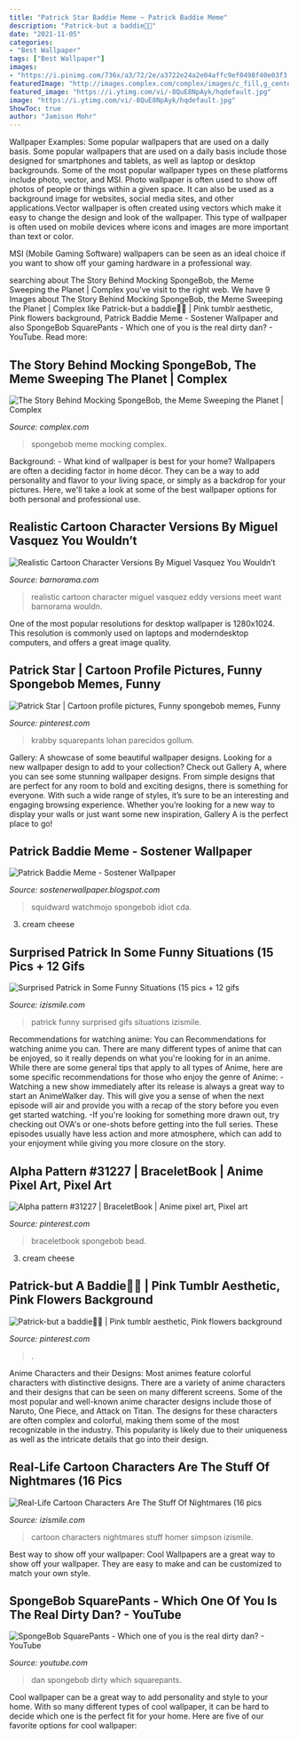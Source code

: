 ```yaml
---
title: "Patrick Star Baddie Meme ~ Patrick Baddie Meme"
description: "Patrick-but a baddie🧚🏽"
date: "2021-11-05"
categories:
- "Best Wallpaper"
tags: ["Best Wallpaper"]
images:
- "https://i.pinimg.com/736x/a3/72/2e/a3722e24a2e04affc9ef0498f40e03f3.jpg"
featuredImage: "http://images.complex.com/complex/images/c_fill,g_center,w_1200/fl_lossy,pg_1,q_auto/bujewhyvyyg08gjksyqh/spongebob"
featured_image: "https://i.ytimg.com/vi/-8QuE8NpAyk/hqdefault.jpg"
image: "https://i.ytimg.com/vi/-8QuE8NpAyk/hqdefault.jpg"
ShowToc: true
author: "Jamison Mohr"
---
```



Wallpaper Examples: Some popular wallpapers that are used on a daily basis.
Some popular wallpapers that are used on a daily basis include those designed for smartphones and tablets, as well as laptop or desktop backgrounds. Some of the most popular wallpaper types on these platforms include photo, vector, and MSI. 
Photo wallpaper is often used to show off photos of people or things within a given space. It can also be used as a background image for websites, social media sites, and other applications.Vector wallpaper is often created using vectors which make it easy to change the design and look of the wallpaper. This type of wallpaper is often used on mobile devices where icons and images are more important than text or color. 

MSI (Mobile Gaming Software) wallpapers can be seen as an ideal choice if you want to show off your gaming hardware in a professional way.

	

		
searching about The Story Behind Mocking SpongeBob, the Meme Sweeping the Planet | Complex you've visit to the right web. We have 9 Images about The Story Behind Mocking SpongeBob, the Meme Sweeping the Planet | Complex like Patrick-but a baddie🧚🏽 | Pink tumblr aesthetic, Pink flowers background, Patrick Baddie Meme - Sostener Wallpaper and also SpongeBob SquarePants - Which one of you is the real dirty dan? - YouTube. Read more:
		
    
## The Story Behind Mocking SpongeBob, The Meme Sweeping The Planet | Complex

<img loading=lazy src="http://images.complex.com/complex/images/c_fill,g_center,w_1200/fl_lossy,pg_1,q_auto/bujewhyvyyg08gjksyqh/spongebob" onerror="this.onerror=null;this.src='https://tse3.mm.bing.net/th?id=OIP.YiJPP_KCu8YL2wu0vIj1ZgHaEy&amp;pid=15.1';" alt="The Story Behind Mocking SpongeBob, the Meme Sweeping the Planet | Complex">

_Source: complex.com_

>spongebob meme mocking complex. 

	

Background: - What kind of wallpaper is best for your home?
Wallpapers are often a deciding factor in home décor. They can be a way to add personality and flavor to your living space, or simply as a backdrop for your pictures. Here, we'll take a look at some of the best wallpaper options for both personal and professional use.

    
## Realistic Cartoon Character Versions By Miguel Vasquez You Wouldn’t

<img loading=lazy src="http://www.barnorama.com/wp-content/uploads/2018/08/11-Digital-Art.jpg" onerror="this.onerror=null;this.src='https://tse1.mm.bing.net/th?id=OIP.8DIT87wODuStjXD-v-71dAHaHa&amp;pid=15.1';" alt="Realistic Cartoon Character Versions By Miguel Vasquez You Wouldn’t">

_Source: barnorama.com_

>realistic cartoon character miguel vasquez eddy versions meet want barnorama wouldn. 

	

One of the most popular resolutions for desktop wallpaper is 1280x1024. This resolution is commonly used on laptops and moderndesktop computers, and offers a great image quality.

    
## Patrick Star | Cartoon Profile Pictures, Funny Spongebob Memes, Funny

<img loading=lazy src="https://i.pinimg.com/736x/75/07/21/7507218ecf47a7a44231932050231e56.jpg" onerror="this.onerror=null;this.src='https://tse3.mm.bing.net/th?id=OIP.4RR5fZStGvQvyHuQBCyK3AAAAA&amp;pid=15.1';" alt="Patrick Star | Cartoon profile pictures, Funny spongebob memes, Funny">

_Source: pinterest.com_

>krabby squarepants lohan parecidos gollum. 

	

Gallery: A showcase of some beautiful wallpaper designs.
Looking for a new wallpaper design to add to your collection? Check out Gallery A, where you can see some stunning wallpaper designs. From simple designs that are perfect for any room to bold and exciting designs, there is something for everyone. With such a wide range of styles, it’s sure to be an interesting and engaging browsing experience. Whether you’re looking for a new way to display your walls or just want some new inspiration, Gallery A is the perfect place to go!





	
	
    
## Patrick Baddie Meme - Sostener Wallpaper

<img loading=lazy src="https://i.ytimg.com/vi/xreeRXSpuwA/mqdefault.jpg" onerror="this.onerror=null;this.src='https://tse1.mm.bing.net/th?id=OIP.lJj8m2Zu_6uNGJjaPYS3WgAAAA&amp;pid=15.1';" alt="Patrick Baddie Meme - Sostener Wallpaper">

_Source: sostenerwallpaper.blogspot.com_

>squidward watchmojo spongebob idiot cda. 

	

3. cream cheese 

    
## Surprised Patrick In Some Funny Situations (15 Pics + 12 Gifs

<img loading=lazy src="http://img.izismile.com/img/img6/20130404/1000/surprised_patrick_26.gif" onerror="this.onerror=null;this.src='https://tse2.mm.bing.net/th?id=OIP.yPbHGJ8mrIFW_z1sAszHCwHaFP&amp;pid=15.1';" alt="Surprised Patrick in Some Funny Situations (15 pics + 12 gifs">

_Source: izismile.com_

>patrick funny surprised gifs situations izismile. 

	

Recommendations for watching anime: You can
Recommendations for watching anime you can. There are many different types of anime that can be enjoyed, so it really depends on what you're looking for in an anime. While there are some general tips that apply to all types of Anime, here are some specific recommendations for those who enjoy the genre of Anime: 
-Watching a new show immediately after its release is always a great way to start an AnimeWalker day. This will give you a sense of when the next episode will air and provide you with a recap of the story before you even get started watching. 
-If you're looking for something more drawn out, try checking out OVA's or one-shots before getting into the full series. These episodes usually have less action and more atmosphere, which can add to your enjoyment while giving you more closure on the story.

    
## Alpha Pattern #31227 | BraceletBook | Anime Pixel Art, Pixel Art

<img loading=lazy src="https://i.pinimg.com/736x/a3/72/2e/a3722e24a2e04affc9ef0498f40e03f3.jpg" onerror="this.onerror=null;this.src='https://tse2.mm.bing.net/th?id=OIP.2Z5tNjb3_ORujSYcnC9M8QHaHa&amp;pid=15.1';" alt="Alpha pattern #31227 | BraceletBook | Anime pixel art, Pixel art">

_Source: pinterest.com_

>braceletbook spongebob bead. 

	

3. cream cheese 

    
## Patrick-but A Baddie🧚🏽 | Pink Tumblr Aesthetic, Pink Flowers Background

<img loading=lazy src="https://i.pinimg.com/736x/0b/92/b6/0b92b6b3e32b16eaeadb26df231ffced.jpg" onerror="this.onerror=null;this.src='https://tse3.mm.bing.net/th?id=OIP.0XxuaLZ806TESLhsR0KkLgHaJ3&amp;pid=15.1';" alt="Patrick-but a baddie🧚🏽 | Pink tumblr aesthetic, Pink flowers background">

_Source: pinterest.com_

>. 

	

Anime Characters and their Designs: Most animes feature colorful characters with distinctive designs.
There are a variety of anime characters and their designs that can be seen on many different screens. Some of the most popular and well-known anime character designs include those of Naruto, One Piece, and Attack on Titan. The designs for these characters are often complex and colorful, making them some of the most recognizable in the industry. This popularity is likely due to their uniqueness as well as the intricate details that go into their design.

    
## Real-Life Cartoon Characters Are The Stuff Of Nightmares (16 Pics

<img loading=lazy src="https://img.izismile.com/img/img12/20190705/640/reallife_cartoon_characters_are_the_stuff_of_nightmares_640_02.jpg" onerror="this.onerror=null;this.src='https://tse4.mm.bing.net/th?id=OIP.E-h5eu6JN_t2DbLZovbI8wHaHH&amp;pid=15.1';" alt="Real-Life Cartoon Characters Are The Stuff Of Nightmares (16 pics">

_Source: izismile.com_

>cartoon characters nightmares stuff homer simpson izismile. 

	

Best way to show off your wallpaper:
Cool Wallpapers are a great way to show off your wallpaper. They are easy to make and can be customized to match your own style.

    
## SpongeBob SquarePants - Which One Of You Is The Real Dirty Dan? - YouTube

<img loading=lazy src="https://i.ytimg.com/vi/-8QuE8NpAyk/hqdefault.jpg" onerror="this.onerror=null;this.src='https://tse2.mm.bing.net/th?id=OIP.xUGrkMYYhb6jvcm-g1HL2AHaFj&amp;pid=15.1';" alt="SpongeBob SquarePants - Which one of you is the real dirty dan? - YouTube">

_Source: youtube.com_

>dan spongebob dirty which squarepants. 

	

Cool wallpaper can be a great way to add personality and style to your home. With so many different types of cool wallpaper, it can be hard to decide which one is the perfect fit for your home. Here are five of our favorite options for cool wallpaper: 

